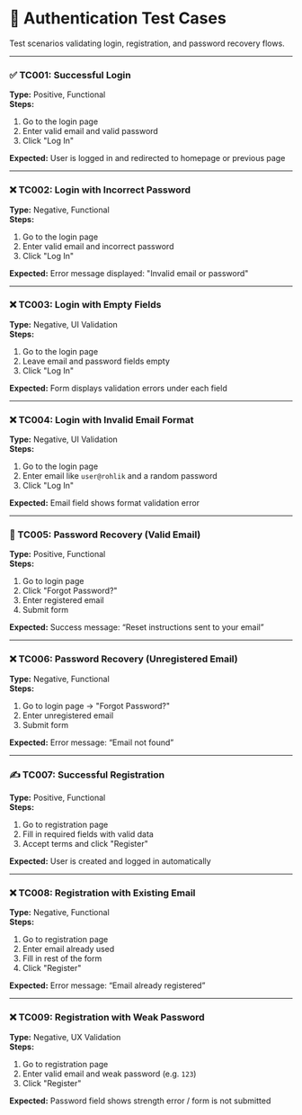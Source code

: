 # 🔐 Authentication Test Cases

Test scenarios validating login, registration, and password recovery flows.

---

### ✅ TC001: Successful Login  
**Type:** Positive, Functional  
**Steps:**  
1. Go to the login page  
2. Enter valid email and valid password  
3. Click "Log In"  

**Expected:** User is logged in and redirected to homepage or previous page  

---

### ❌ TC002: Login with Incorrect Password  
**Type:** Negative, Functional  
**Steps:**  
1. Go to the login page  
2. Enter valid email and incorrect password  
3. Click "Log In"  

**Expected:** Error message displayed: "Invalid email or password"

---

### ❌ TC003: Login with Empty Fields  
**Type:** Negative, UI Validation  
**Steps:**  
1. Go to the login page  
2. Leave email and password fields empty  
3. Click "Log In"  

**Expected:** Form displays validation errors under each field  

---

### ❌ TC004: Login with Invalid Email Format  
**Type:** Negative, UI Validation  
**Steps:**  
1. Go to the login page  
2. Enter email like `user@rohlik` and a random password  
3. Click "Log In"  

**Expected:** Email field shows format validation error  

---

### 🔁 TC005: Password Recovery (Valid Email)  
**Type:** Positive, Functional  
**Steps:**  
1. Go to login page  
2. Click "Forgot Password?"  
3. Enter registered email  
4. Submit form  

**Expected:** Success message: “Reset instructions sent to your email”

---

### ❌ TC006: Password Recovery (Unregistered Email)  
**Type:** Negative, Functional  
**Steps:**  
1. Go to login page → "Forgot Password?"  
2. Enter unregistered email  
3. Submit form  

**Expected:** Error message: “Email not found”

---

### ✍️ TC007: Successful Registration  
**Type:** Positive, Functional  
**Steps:**  
1. Go to registration page  
2. Fill in required fields with valid data  
3. Accept terms and click "Register"  

**Expected:** User is created and logged in automatically  

---

### ❌ TC008: Registration with Existing Email  
**Type:** Negative, Functional  
**Steps:**  
1. Go to registration page  
2. Enter email already used  
3. Fill in rest of the form  
4. Click "Register"  

**Expected:** Error message: “Email already registered”

---

### ❌ TC009: Registration with Weak Password  
**Type:** Negative, UX Validation  
**Steps:**  
1. Go to registration page  
2. Enter valid email and weak password (e.g. `123`)  
3. Click "Register"  

**Expected:** Password field shows strength error / form is not submitted  
